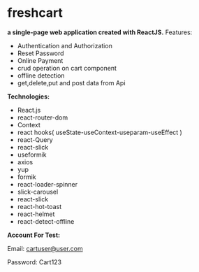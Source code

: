 # freshcart
 **a single-page web application created with ReactJS.**
Features:
- Authentication and Authorization
- Reset Password
- Online Payment
- crud operation on cart component
- offline detection 
- get,delete,put and post data from Api 

**Technologies:**
- React.js
- react-router-dom
- Context
- react hooks( useState-useContext-useparam-useEffect )
- react-Query
- react-slick
- useformik
- axios
- yup 
- formik
- react-loader-spinner 
- slick-carousel
- react-slick
- react-hot-toast
- react-helmet
- react-detect-offline

**Account For Test:**

Email: cartuser@user.com

Password: Cart123
